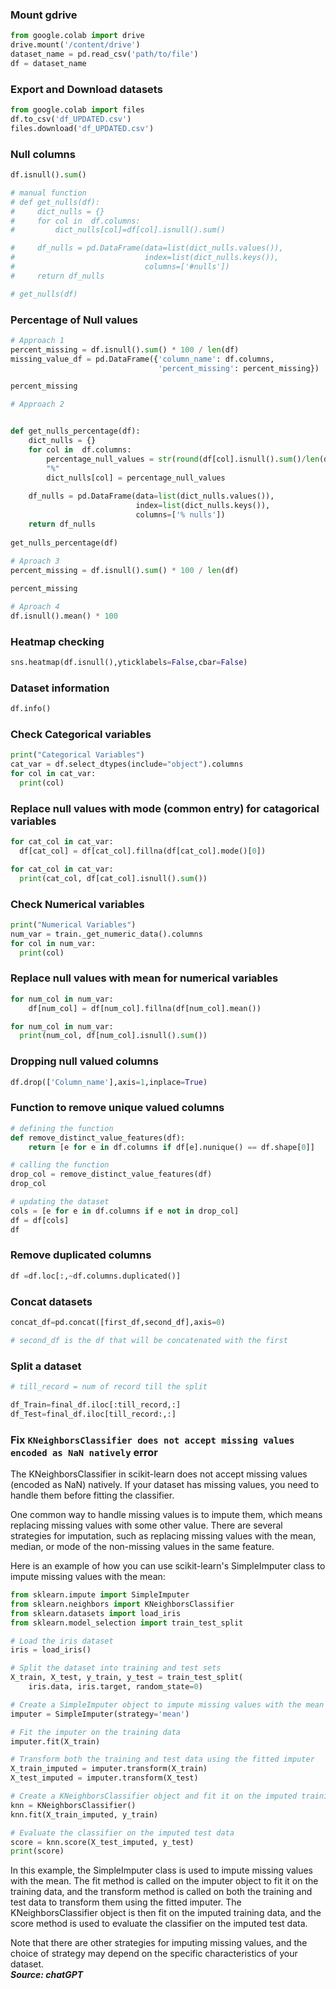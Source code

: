 ### Mount gdrive
```py
from google.colab import drive
drive.mount('/content/drive')
dataset_name = pd.read_csv('path/to/file')
df = dataset_name
```
### Export and Download datasets 
```py
from google.colab import files
df.to_csv('df_UPDATED.csv')
files.download('df_UPDATED.csv')
```
### Null columns
```py
df.isnull().sum()

# manual function
# def get_nulls(df):
#     dict_nulls = {}
#     for col in  df.columns:
#         dict_nulls[col]=df[col].isnull().sum()

#     df_nulls = pd.DataFrame(data=list(dict_nulls.values()), 
#                             index=list(dict_nulls.keys()), 
#                             columns=['#nulls'])
#     return df_nulls

# get_nulls(df)
```
### Percentage of Null values
```py
# Approach 1
percent_missing = df.isnull().sum() * 100 / len(df)
missing_value_df = pd.DataFrame({'column_name': df.columns,
                                 'percent_missing': percent_missing})

percent_missing

# Approach 2


def get_nulls_percentage(df):    
    dict_nulls = {}
    for col in  df.columns:
        percentage_null_values = str(round(df[col].isnull().sum()/len(df),2))+\
        "%"
        dict_nulls[col] = percentage_null_values
    
    df_nulls = pd.DataFrame(data=list(dict_nulls.values()), 
                            index=list(dict_nulls.keys()), 
                            columns=['% nulls'])
    return df_nulls
    
get_nulls_percentage(df)
    
# Aproach 3
percent_missing = df.isnull().sum() * 100 / len(df)

percent_missing

# Aproach 4
df.isnull().mean() * 100
```
### Heatmap checking
```py
sns.heatmap(df.isnull(),yticklabels=False,cbar=False)
```
### Dataset information
```py
df.info()
```
### Check Categorical variables
```py
print("Categorical Variables")
cat_var = df.select_dtypes(include="object").columns
for col in cat_var:
  print(col)
```
### Replace null values with mode (common entry) for catagorical variables
```py
for cat_col in cat_var:
  df[cat_col] = df[cat_col].fillna(df[cat_col].mode()[0])

for cat_col in cat_var:
  print(cat_col, df[cat_col].isnull().sum())
```
### Check Numerical variables
```py
print("Numerical Variables")
num_var = train._get_numeric_data().columns
for col in num_var:
  print(col)
```
### Replace null values with mean for numerical variables
```py
for num_col in num_var:
    df[num_col] = df[num_col].fillna(df[num_col].mean())

for num_col in num_var:
  print(num_col, df[num_col].isnull().sum())
```
### Dropping  null valued columns
```py
df.drop(['Column_name'],axis=1,inplace=True)
```
### Function to remove unique valued columns
```py
# defining the function
def remove_distinct_value_features(df):
    return [e for e in df.columns if df[e].nunique() == df.shape[0]]

# calling the function
drop_col = remove_distinct_value_features(df)
drop_col

# updating the dataset
cols = [e for e in df.columns if e not in drop_col]
df = df[cols]
df
```
### Remove duplicated columns
```py
df =df.loc[:,~df.columns.duplicated()]
```
### Concat datasets
```py
concat_df=pd.concat([first_df,second_df],axis=0)

# second_df is the df that will be concatenated with the first 
```
### Split a dataset
```py
# till_record = num of record till the split

df_Train=final_df.iloc[:till_record,:]
df_Test=final_df.iloc[till_record:,:]
```
### Fix `KNeighborsClassifier does not accept missing values encoded as NaN natively` error
The KNeighborsClassifier in scikit-learn does not accept missing values (encoded as NaN) natively. If your dataset has missing values, you need to handle them before fitting the classifier.

One common way to handle missing values is to impute them, which means replacing missing values with some other value. There are several strategies for imputation, such as replacing missing values with the mean, median, or mode of the non-missing values in the same feature.

Here is an example of how you can use scikit-learn's SimpleImputer class to impute missing values with the mean:
```py
from sklearn.impute import SimpleImputer
from sklearn.neighbors import KNeighborsClassifier
from sklearn.datasets import load_iris
from sklearn.model_selection import train_test_split

# Load the iris dataset
iris = load_iris()

# Split the dataset into training and test sets
X_train, X_test, y_train, y_test = train_test_split(
    iris.data, iris.target, random_state=0)

# Create a SimpleImputer object to impute missing values with the mean
imputer = SimpleImputer(strategy='mean')

# Fit the imputer on the training data
imputer.fit(X_train)

# Transform both the training and test data using the fitted imputer
X_train_imputed = imputer.transform(X_train)
X_test_imputed = imputer.transform(X_test)

# Create a KNeighborsClassifier object and fit it on the imputed training data
knn = KNeighborsClassifier()
knn.fit(X_train_imputed, y_train)

# Evaluate the classifier on the imputed test data
score = knn.score(X_test_imputed, y_test)
print(score)
```
In this example, the SimpleImputer class is used to impute missing values with the mean. The fit method is called on the imputer object to fit it on the training data, and the transform method is called on both the training and test data to transform them using the fitted imputer. The KNeighborsClassifier object is then fit on the imputed training data, and the score method is used to evaluate the classifier on the imputed test data.

Note that there are other strategies for imputing missing values, and the choice of strategy may depend on the specific characteristics of your dataset. <br>
***Source: chatGPT***